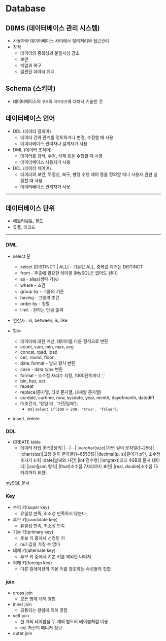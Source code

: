 # Database

## DBMS (데이터베이스 관리 시스템)
* 사용자와 데이터베이스 사이에서 질의처리와 접근관리
* 장점
    * 데이터의 중복성과 불일치성 감소
    * 보안
    * 백업과 복구
    * 일관된 데이터 유지

## Schema (스키마)
* 데이터베이스의 `구조`와 `제약조건`에 대해서 기술한 것

## 데이터베이스 언어
* DDL (데이터 정의어)
    * 데이터 간의 관계를 정의하거나 변경, 수정할 때 사용
    * 데이터베이스 관리자나 설계자가 사용
* DML (데이터 조작어)
    * 데이터를 검색, 수정, 삭제 등을 수행할 때 사용
    * 데이터베이스 사용자가 사용
* DCL (데이터 제어어)
    * 데이터의 보안, 무결성, 복구, 병행 수행 제어 등을 정의할 때나 사용자 권한 설정할 때 사용
    * 데이터베이스 관리자가 사용

---
## 데이터베이스 단위
* 애트리뷰트, 필드
* 튜플, 레코드

---

### DML
* select 문
    * select [DISTINCT | ALL] - 기본값 ALL, 중복값 제거는 DISTINCT
    * from - 추출에 필요한 테이블 (MySQL은 없어도 된다)
    * as - alias(생략 가능)
    * where - 조건
    * group by - 그룹의 기준
    * having - 그룹의 조건
    * order by - 정렬
    * limit - 원하는 만큼 출력

* 연산자 : in, between, is, like

* 함수
    * 데이터에 대한 계산, 데이터를 다른 형식으로 변환
    * count, sum, min, max, avg
    * concat, rpad, lpad
    * ceil, round, floor
    * date_format - 날짜 형식 변환
    * case - data type 변환
    * format - 소수점 자리수 지정, 1000단위마다 ','
    * bin, hex, oct
    * repeat
    * replace(문자열, 타겟 문자열, 대체할 문자열)
    * curdate, curtime, now, sysdate, year, month, dayofmonth, datediff
    * if(조건식, '참일 때', '거짓일때');
        * ex) `select if(100 > 200, 'true', 'false');`
    
* insert, delete

### DDL
* CREATE table
    * 데이터 타입
        |타입|정의|
        |--|--|
        |varchar(size)|가변 길이 문자열(1~255)|
        |char(size)|고정 길이 문자열(1~65535)|
        |decimal(p, s)|길이가 p인, 소수점 숫자가 s개|
        |date|날짜와 시간|
        |int|정수형|
        |longtext|최대 4GB의 문자 데이터|
        |json|json 형식|
        |float|소수점 7자리까지 표현|
        |real, double|소수점 15자리까지 표현|

[mySQL 문서](https://dev.mysql.com/doc/refman/8.0/en/)

### Key
* 수퍼 키(super key)
    * 유일성 만족, 최소성 만족하지 않는다
* 후보 키(candidate key)
    * 유일성 만족, 최소성 만족
* 기본 키(primary key)
    * 후보 키 중에서 선정된 키
    * null 값을 가질 수 없다
* 대체 키(alternate key)
    * 후보 키 중에서 기본 키를 제외한 나머지
* 외래 키(foreign key)
    * 다른 릴레이션의 기본 키를 참조하는 속성들의 집합


### join
* cross join
    * 모든 행에 대해 결합
* inner join
    * 공통되는 컬럼에 의해 결합
* self join
    * 한 개의 테이블을 두 개의 별도의 테이블처럼 이용
    * ex) 자신의 매니저 정보
* outer join
